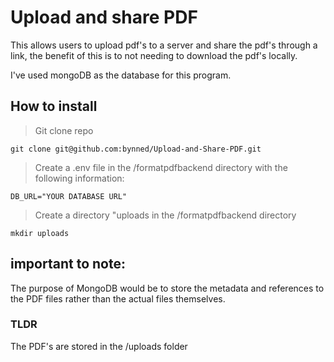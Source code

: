 # Upload and share PDF

This allows users to upload pdf's to a server and share the pdf's through a link, the benefit of this is to not needing to download the pdf's locally.

I've used mongoDB as the database for this program.

## How to install
> Git clone repo
```
git clone git@github.com:bynned/Upload-and-Share-PDF.git
```
> Create a .env file in the /formatpdfbackend directory with the following information:
```
DB_URL="YOUR DATABASE URL"
```
> Create a directory "uploads in the /formatpdfbackend directory
```
mkdir uploads
```

## important to note:

The purpose of MongoDB would be to store the metadata and references to the PDF files rather than the actual files themselves. 

### TLDR
The PDF's are stored in the /uploads folder
